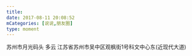 ```yaml
---
title: 
date: 2017-08-11 20:08:52
mCategories: [说说,朋友圈]
type: moment
---
```


<div id="pics-20170811200852"></div>

<script>
var data = [
    {"link": "2017-08-11_000000.jpeg", "type": "shuoshuo"},
    {"link": "2017-08-11_000001.jpeg", "type": "shuoshuo"}
];
picsRender(data, "pics-20170811200852");
</script>

苏州市月光码头 多云
江苏省苏州市吴中区观枫街1号科文中心东(近现代大道)
